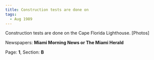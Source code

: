 ```yaml
---  
title: Construction tests are done on  
tags:  
  - Aug 1989  
---  
```

  
Construction tests are done on the Cape Florida Lighthouse. [Photos]  
  
Newspapers: **Miami Morning News or The Miami Herald**  
  
Page: **1**, Section: **B** 
